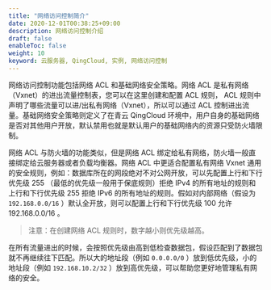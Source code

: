 ```yaml
---
title: "网络访问控制简介"
date: 2020-12-01T00:38:25+09:00
description: 网络访问控制介绍
draft: false
enableToc: false
weight: 10
keyword: 云服务器, QingCloud, 实例, 网络访问控制
---
```


网络访问控制功能包括网络 ACL 和基础网络安全策略。网络 ACL 是私有网络（Vxnet）的进出流量控制表，您可以在这里创建和配置 ACL 规则， ACL 规则中声明了哪些流量可以进/出私有网络（Vxnet），所以可以通过 ACL 控制进出流量。基础网络安全策略则定义了在青云 QingCloud 环境中，用户自身的基础网络是否对其他用户开放，默认禁用也就是默认用户的基础网络内的资源只受防火墙限制。


网络 ACL 与防火墙的功能类似，但是网络 ACL 绑定给私有网络，防火墙一般直接绑定给云服务器或者负载均衡器。网络 ACL 中更适合配置私有网络 Vxnet 通用的安全规则，例如：数据库所在的网段绝对不对公网开放，可以先配置上行和下行优先级 255 （最低的优先级一般用于保底规则）拒绝 IPv4 的所有地址的规则和上行和下行优先级 255 拒绝 IPv6 的所有地址的规则。假如对内部网络（假设为 `192.168.0.0/16` ）默认全开放，则可以配置上行和下行优先级 100 允许 192.168.0.0/16 。

>注意：在创建网络 ACL 规则时，数字越小则优先级越高。

在所有流量进出的时候，会按照优先级由高到低检查数据包，假设匹配到了数据包就不再继续往下匹配。所以大的地址段（例如 `0.0.0.0/0` ）放到低优先级，小的地址段（例如 `192.168.10.2/32` ）放到高优先级，可以帮助您更好地管理私有网络的安全。
